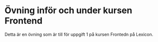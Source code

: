 # Övning inför och under kursen Frontend


Detta är en övning som är till för uppgift 1 på kursen Frontedn på Lexicon.

